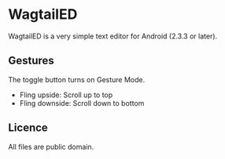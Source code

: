 WagtailED
=========

WagtailED is a very simple text editor for Android (2.3.3 or later).

Gestures
--------
The toggle button turns on Gesture Mode.

* Fling upside: Scroll up to top
* Fling downside: Scroll down to bottom

Licence
-------

All files are public domain.
